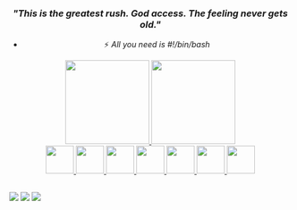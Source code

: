 <div align="center">

  ### _"This is the greatest rush. God access. The feeling never gets old."_ ### 

</div>
<div align="center">

  - ⚡ _All you need is #!/bin/bash_

</div>

<div align="center">
  <a href="https://github.com/Jeferson-SR">
  <!--Stats-->
    <img height="150em" src="https://github-readme-stats.vercel.app/api?username=Jeferson-SR&show_icons=true&theme=dracula&hide=stars">
  <!--Languages--> 
    <img height="150em" src="https://github-readme-stats.vercel.app/api/top-langs/?username=Jeferson-SR&layout=compact&langs_count=10&theme=dracula">
</div>
<div align="center"> <!--Lang icons-->
   <img height="50em" src="https://cdn.jsdelivr.net/gh/devicons/devicon/icons/python/python-original.svg" />
   <img height="50em" src="https://cdn.jsdelivr.net/gh/devicons/devicon/icons/javascript/javascript-original.svg" />
   <img height="50em" src="https://cdn.jsdelivr.net/gh/devicons/devicon/icons/nodejs/nodejs-original.svg" />
   <img height="50em" src="https://cdn.jsdelivr.net/gh/devicons/devicon/icons/php/php-original.svg" />
   <img height="50em" src="https://cdn.jsdelivr.net/gh/devicons/devicon/icons/java/java-original.svg" />
   <img height="50em" src="https://cdn.jsdelivr.net/gh/devicons/devicon/icons/html5/html5-original.svg" />
   <img height="50em" src="https://cdn.jsdelivr.net/gh/devicons/devicon/icons/css3/css3-original.svg" />
</div>

##

<div><!--Redes Sociais-->
  <a href="https://www.linkedin.com/in/jeferson-sr/"><img src="https://img.shields.io/badge/linkedin-%230077B5.svg?style=for-the-badge&logo=linkedin&logoColor=white"></a>
  <a href="https://www.facebook.com/profile.php?id=100008085399946"><img src="https://img.shields.io/badge/Facebook-%231877F2.svg?style=for-the-badge&logo=Facebook&logoColor=white"></a>
  <a href="https://www.instagram.com/jeferson_srd/"><img src="https://img.shields.io/badge/Instagram-%23E4405F.svg?style=for-the-badge&logo=Instagram&logoColor=white"></a>
</div>
  
